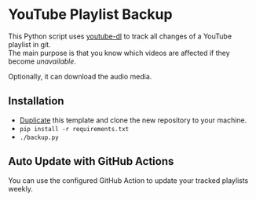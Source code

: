 # YouTube Playlist Backup

This Python script uses [youtube-dl](https://github.com/ytdl-org/youtube-dl) to track all changes of a YouTube playlist in git.  
The main purpose is that you know which videos are affected if they become _unavailable_.

Optionally, it can download the audio media.

## Installation

- [Duplicate](https://github.com/m1ckey/youtube-playlist-backup/generate) this template and clone the new repository to your machine.
- `pip install -r requirements.txt`
- `./backup.py`

## Auto Update with GitHub Actions
You can use the configured GitHub Action to update your tracked playlists weekly.

